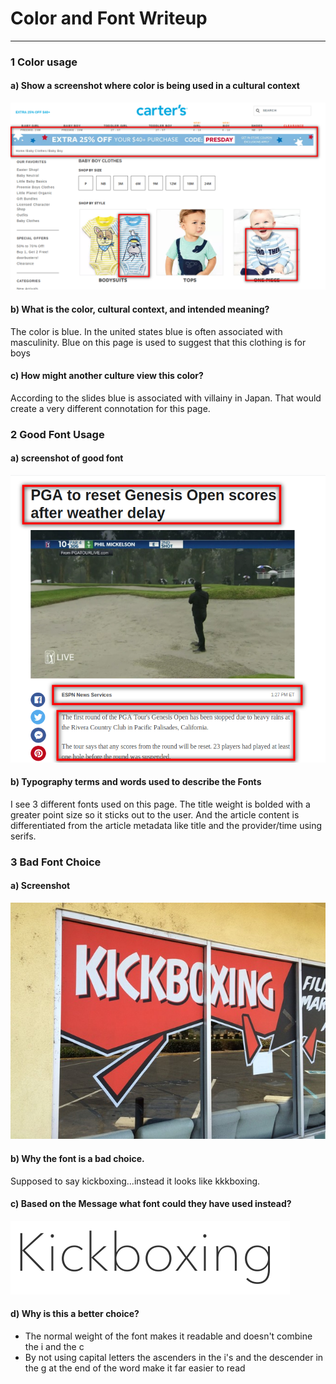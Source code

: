 # Color and Font Writeup
---

### 1 Color usage

#### a) Show a screenshot where color is being used in a cultural context
![alt baby-boy-clothing](carters-screenshot.png "Baby Boy Clothing")

#### b) What is the color, cultural context, and intended meaning?
The color is blue. In the united states blue is often associated with masculinity. Blue on this page is used to suggest that this clothing is for boys

#### c) How might another culture view this color?
According to the slides blue is associated with villainy in Japan. That would create a very different connotation for this page.

### 2 Good Font Usage

#### a) screenshot of good font
![alt espn-screenshot](espn-font-screenshot.png "espn screenshot")


#### b) Typography terms and words used to describe the Fonts
I see 3 different fonts used on this page. The title weight is bolded with a greater point size so it sticks out to the user. And the article content is differentiated from the article metadata like title and the provider/time using serifs.

### 3 Bad Font Choice

#### a) Screenshot
![alt bad-font-screenshot](bad_font_choice.jpg "espn screenshot")


#### b) Why the font is a bad choice.
Supposed to say kickboxing...instead it looks like kkkboxing.

#### c) Based on the Message what font could they have used instead?

![alt kickboxing-fixed](Kickboxing_Repaired.png "espn screenshot")

#### d) Why is this a better choice?
* The normal weight of the font makes it readable and doesn't combine the i and the c
* By not using capital letters the ascenders in the i's and the descender in the g at the end of the word make it far easier to read

